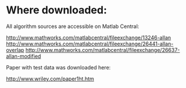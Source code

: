 # Where downloaded:

All algorithm sources are accessible on Matlab Central:

<http://www.mathworks.com/matlabcentral/fileexchange/13246-allan>
<http://www.mathworks.com/matlabcentral/fileexchange/26441-allan-overlap>
<http://www.mathworks.com/matlabcentral/fileexchange/26637-allan-modified>

Paper with test data was downloaded here:

<http://www.wriley.com/paper1ht.htm>
